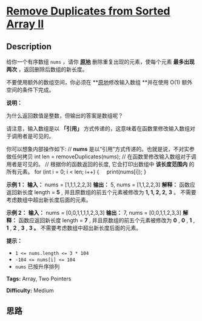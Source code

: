 # [Remove Duplicates from Sorted Array II][title]

## Description

给你一个有序数组 `nums` ，请你
**[原地](http://baike.baidu.com/item/%E5%8E%9F%E5%9C%B0%E7%AE%97%E6%B3%95)**
删除重复出现的元素，使每个元素 **最多出现两次** ，返回删除后数组的新长度。

不要使用额外的数组空间，你必须在
**[原地](https://baike.baidu.com/item/%E5%8E%9F%E5%9C%B0%E7%AE%97%E6%B3%95)修改输入数组
**并在使用 O(1) 额外空间的条件下完成。

**说明：**

为什么返回数值是整数，但输出的答案是数组呢？

请注意，输入数组是以 **「引用」** 方式传递的，这意味着在函数里修改输入数组对于调用者是可见的。

你可以想象内部操作如下:
            // **nums** 是以“引用”方式传递的。也就是说，不对实参做任何拷贝    int len = removeDuplicates(nums);        // 在函数里修改输入数组对于调用者是可见的。    // 根据你的函数返回的长度, 它会打印出数组中 **该长度范围内** 的所有元素。    for (int i = 0; i < len; i++) {        print(nums[i]);    }    

**示例 1：**
            **输入：** nums = [1,1,1,2,2,3]    **输出：** 5, nums = [1,1,2,2,3]    **解释：** 函数应返回新长度 length = **5** , 并且原数组的前五个元素被修改为 **1, 1, 2, 2,** **3** 。 不需要考虑数组中超出新长度后面的元素。    

**示例 2：**
            **输入：** nums = [0,0,1,1,1,1,2,3,3]    **输出：** 7, nums = [0,0,1,1,2,3,3]    **解释：** 函数应返回新长度 length = **7** , 并且原数组的前五个元素被修改为 **0** , **0** , **1** , **1** , **2** , **3** , **3 。** 不需要考虑数组中超出新长度后面的元素。    

**提示：**

  * `1 <= nums.length <= 3 * 104`
  * `-104 <= nums[i] <= 104`
  * `nums` 已按升序排列


**Tags:** Array, Two Pointers

**Difficulty:** Medium

## 思路

[title]: https://leetcode-cn.com/problems/remove-duplicates-from-sorted-array-ii
